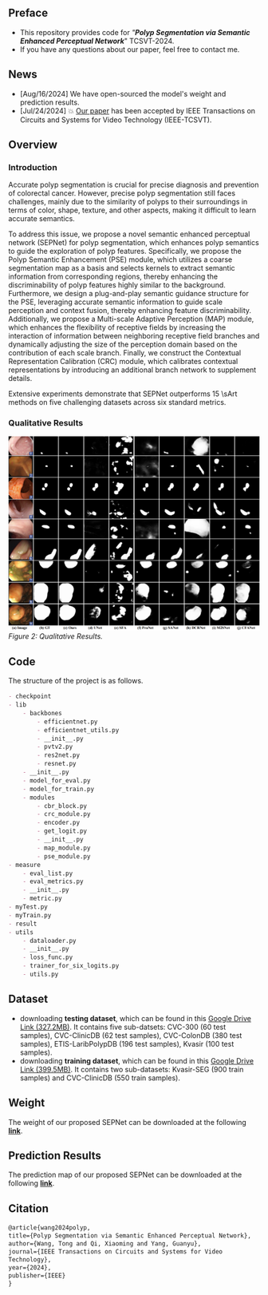
## Preface

- This repository provides code for _"**Polyp Segmentation via Semantic Enhanced Perceptual Network**_" TCSVT-2024. 
- If you have any questions about our paper, feel free to contact me. 
## News

- [Aug/16/2024] We have open-sourced the model's weight and prediction results. 
- [Jul/24/2024] 💥 [Our paper](https://ieeexplore.ieee.org/document/10608167) has been accepted by IEEE Transactions on Circuits and Systems for Video Technology (IEEE-TCSVT).
## Overview

### Introduction

Accurate polyp segmentation is crucial for precise diagnosis and prevention of colorectal cancer. However, precise polyp segmentation still faces challenges, mainly due to the similarity of polyps to their surroundings in terms of color, shape, texture, and other aspects, making it difficult to learn accurate semantics.

To address this issue, we propose a novel semantic enhanced perceptual network (SEPNet) for polyp segmentation, which enhances polyp semantics to guide the exploration of polyp features. Specifically, we propose the Polyp Semantic Enhancement (PSE) module, which utilizes a coarse segmentation map as a basis and selects kernels to extract semantic information from corresponding regions, thereby enhancing the discriminability of polyp features highly similar to the background. Furthermore, we design a plug-and-play semantic guidance structure for the PSE, leveraging accurate semantic information to guide scale perception and context fusion, thereby enhancing feature discriminability.
Additionally, we propose a Multi-scale Adaptive Perception (MAP) module, which enhances the flexibility of receptive fields by increasing the interaction of information between neighboring receptive field branches and dynamically adjusting the size of the perception domain based on the contribution of each scale branch.
Finally, we construct the Contextual Representation Calibration (CRC) module, which calibrates contextual representations by introducing an additional branch network to supplement details.

Extensive experiments demonstrate that SEPNet outperforms 15 \sArt methods on five challenging datasets across six standard metrics.

### Qualitative Results

![](https://github.com/wangtong627/SEPNet/blob/main/qualitative_results.png)
_Figure 2: Qualitative Results._

## Code

The structure of the project is as follows.
```markdown
- checkpoint
- lib
    - backbones
        - efficientnet.py
        - efficientnet_utils.py
        - __init__.py
        - pvtv2.py
        - res2net.py
        - resnet.py
    - __init__.py
    - model_for_eval.py
    - model_for_train.py
    - modules
        - cbr_block.py
        - crc_module.py
        - encoder.py
        - get_logit.py
        - __init__.py
        - map_module.py
        - pse_module.py
- measure
    - eval_list.py
    - eval_metrics.py
    - __init__.py
    - metric.py
- myTest.py
- myTrain.py
- result
- utils
    - dataloader.py
    - __init__.py
    - loss_func.py
    - trainer_for_six_logits.py
    - utils.py
```

## Dataset
- downloading **testing dataset**, which can be found in this [Google Drive Link (327.2MB)](https://drive.google.com/file/d/1Y2z7FD5p5y31vkZwQQomXFRB0HutHyao/view?usp=sharing). It contains five sub-datsets: CVC-300 (60 test samples), CVC-ClinicDB (62 test samples), CVC-ColonDB (380 test samples), ETIS-LaribPolypDB (196 test samples), Kvasir (100 test samples).
- downloading **training dataset**, which can be found in this [Google Drive Link (399.5MB)](https://drive.google.com/file/d/1YiGHLw4iTvKdvbT6MgwO9zcCv8zJ_Bnb/view?usp=sharing). It contains two sub-datasets: Kvasir-SEG (900 train samples) and CVC-ClinicDB (550 train samples).

## Weight 
The weight of our proposed SEPNet can be downloaded at the following [**link**](https://pan.seu.edu.cn:443/#/link/A29A7D77DF2E47541397FFD38AD7A334).

## Prediction Results
The prediction map of our proposed SEPNet can be downloaded at the following [**link**](https://pan.seu.edu.cn:443/#/link/0FADA6A9BC151291FD009934F7BC4294).

## Citation

```
@article{wang2024polyp,
title={Polyp Segmentation via Semantic Enhanced Perceptual Network},
author={Wang, Tong and Qi, Xiaoming and Yang, Guanyu},
journal={IEEE Transactions on Circuits and Systems for Video Technology},
year={2024},
publisher={IEEE}
}
```

